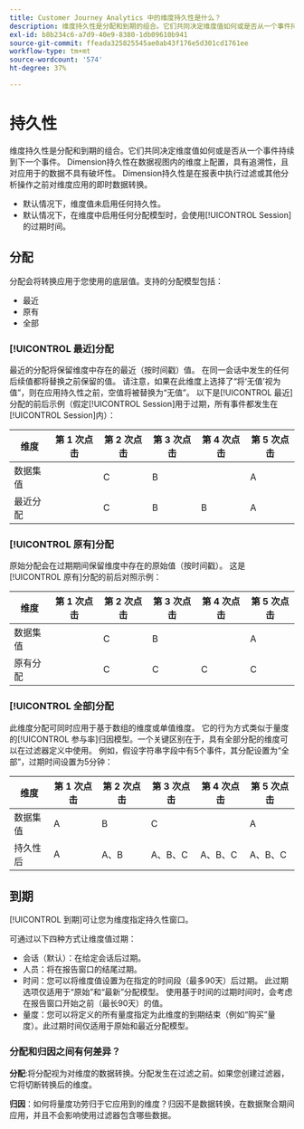 ```yaml
---
title: Customer Journey Analytics 中的维度持久性是什么？
description: 维度持久性是分配和到期的组合。它们共同决定维度值如何或是否从一个事件持续到下一个事件。
exl-id: b8b234c6-a7d9-40e9-8380-1db09610b941
source-git-commit: ffeada325825545ae0ab43f176e5d301cd1761ee
workflow-type: tm+mt
source-wordcount: '574'
ht-degree: 37%

---
```


# 持久性

维度持久性是分配和到期的组合。它们共同决定维度值如何或是否从一个事件持续到下一个事件。 Dimension持久性在数据视图内的维度上配置，具有追溯性，且对应用于的数据不具有破坏性。 Dimension持久性是在报表中执行过滤或其他分析操作之前对维度应用的即时数据转换。

* 默认情况下，维度值未启用任何持久性。
* 默认情况下，在维度中启用任何分配模型时，会使用[!UICONTROL Session]的过期时间。

## 分配

分配会将转换应用于您使用的底层值。支持的分配模型包括：

* 最近
* 原有
* 全部

### [!UICONTROL 最近]分配

最近的分配将保留维度中存在的最近（按时间戳）值。 在同一会话中发生的任何后续值都将替换之前保留的值。 请注意，如果在此维度上选择了“将‘无值’视为值”，则在应用持久性之前，空值将被替换为“无值”。 以下是[!UICONTROL 最近]分配的前后示例（假定[!UICONTROL Session]用于过期，所有事件都发生在[!UICONTROL Session]内）：

| 维度 | 第 1 次点击 | 第 2 次点击 | 第 3 次点击 | 第 4 次点击 | 第 5 次点击 |
| --- | --- | --- | --- | --- | --- |
| 数据集值 |  | C | B |  | A |
| 最近分配 |  | C | B | B | A |

### [!UICONTROL 原有]分配

原始分配会在过期期间保留维度中存在的原始值（按时间戳）。 这是[!UICONTROL 原有]分配的前后对照示例：

| 维度 | 第 1 次点击 | 第 2 次点击 | 第 3 次点击 | 第 4 次点击 | 第 5 次点击 |
| --- | --- | --- | --- | --- | --- |
| 数据集值 |  | C | B |  | A |
| 原有分配 |  | C | C | C | C |

### [!UICONTROL 全部]分配

此维度分配可同时应用于基于数组的维度或单值维度。 它的行为方式类似于量度的[!UICONTROL 参与率]归因模型。一个关键区别在于，具有全部分配的维度可以在过滤器定义中使用。 例如，假设字符串字段中有5个事件，其分配设置为“全部”，过期时间设置为5分钟：

| 维度 | 第 1 次点击 | 第 2 次点击 | 第 3 次点击 | 第 4 次点击 | 第 5 次点击 |
| --- | --- | --- | --- | --- | --- |
| 数据集值 | A | B | C |  | A |
| 持久性后 | A | A、B | A、B、C | A、B、C | A、B、C |

## 到期

[!UICONTROL 到期]可让您为维度指定持久性窗口。

可通过以下四种方式让维度值过期：

* 会话（默认）：在给定会话后过期。
* 人员：将在报告窗口的结尾过期。
* 时间：您可以将维度值设置为在指定的时间段（最多90天）后过期。 此过期选项仅适用于“原始”和“最新”分配模型。 使用基于时间的过期时间时，会考虑在报告窗口开始之前（最长90天）的值。
* 量度：您可以将定义的所有量度指定为此维度的到期结束（例如“购买”量度）。此过期时间仅适用于原始和最近分配模型。

### 分配和归因之间有何差异？

**分配**:将分配视为对维度的数据转换。分配发生在过滤之前。如果您创建过滤器，它将切断转换后的维度。

**归因**：如何将量度功劳归于它应用到的维度？归因不是数据转换，在数据聚合期间应用，并且不会影响使用过滤器包含哪些数据。
